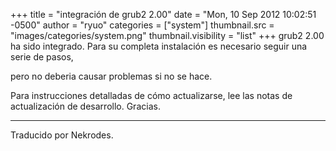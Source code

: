 +++
title = "integración de grub2 2.00"
date = "Mon, 10 Sep 2012 10:02:51 -0500"
author = "ryuo"
categories = ["system"]
thumbnail.src = "images/categories/system.png"
thumbnail.visibility = "list"
+++
grub2 2.00 ha sido integrado. Para su completa instalación es necesario seguir una serie de pasos,  

 pero no deberia causar problemas si no se hace.  

 Para instrucciones detalladas de cómo actualizarse, lee las notas de actualización de desarrollo.
 Gracias.
  



---


 Traducido por Nekrodes.